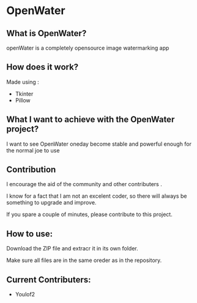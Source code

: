 # OpenWater

## What is OpenWater?
openWater is a completely opensource image watermarking app

## How does it work?
Made using :
* Tkinter
* Pillow

## What I want to achieve with the OpenWater project?
I want to see OpenWater oneday become stable and powerful enough for the normal joe to use

## Contribution
I encourage the aid of the community and other contributers .

I know for a fact that I am not an excelent coder, so there will always be something to upgrade and improve.

If you spare a couple of minutes, please contribute to this project.

## How to use:
Download the ZIP file and extracr it in its own folder.

Make sure all files are in the same oreder as in the repository.

## Current Contributers:
* Youlof2
